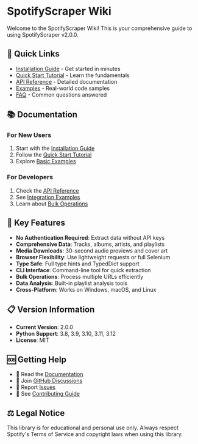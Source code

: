 # SpotifyScraper Wiki

Welcome to the SpotifyScraper Wiki! This is your comprehensive guide to using SpotifyScraper v2.0.0.

## 🚀 Quick Links

- [Installation Guide](Installation) - Get started in minutes
- [Quick Start Tutorial](Quick-Start) - Learn the fundamentals
- [API Reference](API-Reference) - Detailed documentation
- [Examples](Examples) - Real-world code samples
- [FAQ](FAQ) - Common questions answered

## 📚 Documentation

### For New Users
1. Start with the [Installation Guide](Installation)
2. Follow the [Quick Start Tutorial](Quick-Start)
3. Explore [Basic Examples](Examples#basic-examples)

### For Developers
1. Check the [API Reference](API-Reference)
2. See [Integration Examples](Examples#integration-examples)
3. Learn about [Bulk Operations](Examples#bulk-operations)

## 🌟 Key Features

- **No Authentication Required**: Extract data without API keys
- **Comprehensive Data**: Tracks, albums, artists, and playlists
- **Media Downloads**: 30-second audio previews and cover art
- **Browser Flexibility**: Use lightweight requests or full Selenium
- **Type Safe**: Full type hints and TypedDict support
- **CLI Interface**: Command-line tool for quick extraction
- **Bulk Operations**: Process multiple URLs efficiently
- **Data Analysis**: Built-in playlist analysis tools
- **Cross-Platform**: Works on Windows, macOS, and Linux

## 📋 Version Information

- **Current Version**: 2.0.0
- **Python Support**: 3.8, 3.9, 3.10, 3.11, 3.12
- **License**: MIT

## 🆘 Getting Help

- 📖 Read the [Documentation](https://spotifyscraper.readthedocs.io)
- 💬 Join [GitHub Discussions](https://github.com/AliAkhtari78/SpotifyScraper/discussions)
- 🐛 Report [Issues](https://github.com/AliAkhtari78/SpotifyScraper/issues)
- 🤝 See [Contributing Guide](https://github.com/AliAkhtari78/SpotifyScraper/blob/master/CONTRIBUTING.md)

## ⚖️ Legal Notice

This library is for educational and personal use only. Always respect Spotify's Terms of Service and copyright laws when using this library.